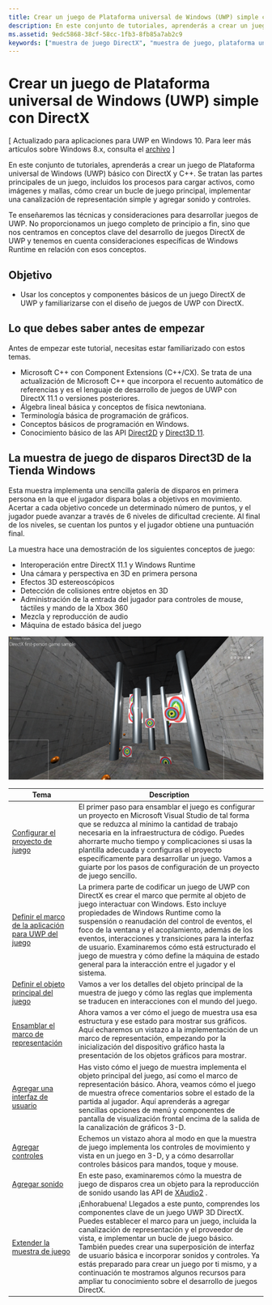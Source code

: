 ```yaml
---
title: Crear un juego de Plataforma universal de Windows (UWP) simple con DirectX
description: En este conjunto de tutoriales, aprenderás a crear un juego de Plataforma universal de Windows (UWP) básico con DirectX y C++.
ms.assetid: 9edc5868-38cf-58cc-1fb3-8fb85a7ab2c9
keywords: ["muestra de juego DirectX", "muestra de juego, plataforma universal de Windows (UWP)", "juego Direct3D 11"]
---
```


# Crear un juego de Plataforma universal de Windows (UWP) simple con DirectX


\[ Actualizado para aplicaciones para UWP en Windows 10. Para leer más artículos sobre Windows 8.x, consulta el [archivo](http://go.microsoft.com/fwlink/p/?linkid=619132) \]

En este conjunto de tutoriales, aprenderás a crear un juego de Plataforma universal de Windows (UWP) básico con DirectX y C++. Se tratan las partes principales de un juego, incluidos los procesos para cargar activos, como imágenes y mallas, cómo crear un bucle de juego principal, implementar una canalización de representación simple y agregar sonido y controles.

Te enseñaremos las técnicas y consideraciones para desarrollar juegos de UWP. No proporcionamos un juego completo de principio a fin, sino que nos centramos en conceptos clave del desarrollo de juegos DirectX de UWP y tenemos en cuenta consideraciones específicas de Windows Runtime en relación con esos conceptos.

## Objetivo


-   Usar los conceptos y componentes básicos de un juego DirectX de UWP y familiarizarse con el diseño de juegos de UWP con DirectX.

## Lo que debes saber antes de empezar


Antes de empezar este tutorial, necesitas estar familiarizado con estos temas.

-   Microsoft C++ con Component Extensions (C++/CX). Se trata de una actualización de Microsoft C++ que incorpora el recuento automático de referencias y es el lenguaje de desarrollo de juegos de UWP con DirectX 11.1 o versiones posteriores.
-   Álgebra lineal básica y conceptos de física newtoniana.
-   Terminología básica de programación de gráficos.
-   Conceptos básicos de programación en Windows.
-   Conocimiento básico de las API [Direct2D](https://msdn.microsoft.com/en-us/library/windows/apps/dd370990.aspx) y [Direct3D 11](https://msdn.microsoft.com/library/windows/desktop/hh404569).

##  La muestra de juego de disparos Direct3D de la Tienda Windows


Esta muestra implementa una sencilla galería de disparos en primera persona en la que el jugador dispara bolas a objetivos en movimiento. Acertar a cada objetivo concede un determinado número de puntos, y el jugador puede avanzar a través de 6 niveles de dificultad creciente. Al final de los niveles, se cuentan los puntos y el jugador obtiene una puntuación final.

La muestra hace una demostración de los siguientes conceptos de juego:

-   Interoperación entre DirectX 11.1 y Windows Runtime
-   Una cámara y perspectiva en 3D en primera persona
-   Efectos 3D estereoscópicos
-   Detección de colisiones entre objetos en 3D
-   Administración de la entrada del jugador para controles de mouse, táctiles y mando de la Xbox 360
-   Mezcla y reproducción de audio
-   Máquina de estado básica del juego

![muestra de juego en acción](images/simple3dgame-display.png)


| Tema | Description |
|---------------------------------------------------------------------------------------------------|----------------------------------------------------------------------------------------------------------------------------------------------------------------------------------------------------------------------------------------------------------------------------------------------------------------------------------------------------------------------------------------------------------------------------------------------------------------|
| [Configurar el proyecto de juego](tutorial--setting-up-the-games-infrastructure.md) | El primer paso para ensamblar el juego es configurar un proyecto en Microsoft Visual Studio de tal forma que se reduzca al mínimo la cantidad de trabajo necesaria en la infraestructura de código. Puedes ahorrarte mucho tiempo y complicaciones si usas la plantilla adecuada y configuras el proyecto específicamente para desarrollar un juego. Vamos a guiarte por los pasos de configuración de un proyecto de juego sencillo. |
| [Definir el marco de la aplicación para UWP del juego](tutorial--building-the-games-metro-style-app-framework.md) | La primera parte de codificar un juego de UWP con DirectX es crear el marco que permite al objeto de juego interactuar con Windows. Esto incluye propiedades de Windows Runtime como la suspensión o reanudación del control de eventos, el foco de la ventana y el acoplamiento, además de los eventos, interacciones y transiciones para la interfaz de usuario. Examinaremos cómo está estructurado el juego de muestra y cómo define la máquina de estado general para la interacción entre el jugador y el sistema. |
| [Definir el objeto principal del juego](tutorial--defining-the-main-game-loop.md) | Vamos a ver los detalles del objeto principal de la muestra de juego y cómo las reglas que implementa se traducen en interacciones con el mundo del juego. |
| [Ensamblar el marco de representación](tutorial--assembling-the-rendering-pipeline.md) | Ahora vamos a ver cómo el juego de muestra usa esa estructura y ese estado para mostrar sus gráficos. Aquí echaremos un vistazo a la implementación de un marco de representación, empezando por la inicialización del dispositivo gráfico hasta la presentación de los objetos gráficos para mostrar. |
| [Agregar una interfaz de usuario](tutorial--adding-a-user-interface.md) | Has visto cómo el juego de muestra implementa el objeto principal del juego, así como el marco de representación básico. Ahora, veamos cómo el juego de muestra ofrece comentarios sobre el estado de la partida al jugador. Aquí aprenderás a agregar sencillas opciones de menú y componentes de pantalla de visualización frontal encima de la salida de la canalización de gráficos 3-D. |
| [Agregar controles](tutorial--adding-controls.md) | Echemos un vistazo ahora al modo en que la muestra de juego implementa los controles de movimiento y vista en un juego en 3-D, y a cómo desarrollar controles básicos para mandos, toque y mouse. |
| [Agregar sonido](tutorial--adding-sound.md) | En este paso, examinaremos cómo la muestra de juego de disparos crea un objeto para la reproducción de sonido usando las API de [XAudio2](https://msdn.microsoft.com/library/windows/desktop/ee415813) . |
| [Extender la muestra de juego](tutorial-resources.md) | ¡Enhorabuena! Llegados a este punto, comprendes los componentes clave de un juego UWP 3D DirectX. Puedes establecer el marco para un juego, incluida la canalización de representación y el proveedor de vista, e implementar un bucle de juego básico. También puedes crear una superposición de interfaz de usuario básica e incorporar sonidos y controles. Ya estás preparado para crear un juego por ti mismo, y a continuación te mostramos algunos recursos para ampliar tu conocimiento sobre el desarrollo de juegos DirectX. |
 

 

 






<!--HONumber=Mar16_HO1-->


